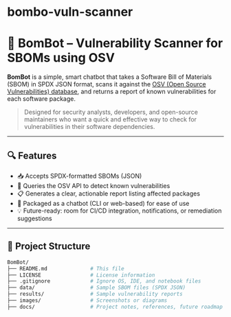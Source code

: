 # bombo-vuln-scanner

# 🤖 BomBot – Vulnerability Scanner for SBOMs using OSV

**BomBot** is a simple, smart chatbot that takes a Software Bill of Materials (SBOM) in SPDX JSON format, scans it against the [OSV (Open Source Vulnerabilities) database](https://osv.dev), and returns a report of known vulnerabilities for each software package.

> Designed for security analysts, developers, and open-source maintainers who want a quick and effective way to check for vulnerabilities in their software dependencies.

---

## 🔍 Features

- 📥 Accepts SPDX-formatted SBOMs (JSON)
- 🔐 Queries the OSV API to detect known vulnerabilities
- 📋 Generates a clear, actionable report listing affected packages
- 🤖 Packaged as a chatbot (CLI or web-based) for ease of use
- 💡 Future-ready: room for CI/CD integration, notifications, or remediation suggestions

---

## 📁 Project Structure

```bash
BomBot/
├── README.md              # This file
├── LICENSE                # License information
├── .gitignore             # Ignore OS, IDE, and notebook files
├── data/                  # Sample SBOM files (SPDX JSON)
├── results/               # Sample vulnerability reports
├── images/                # Screenshots or diagrams
├── docs/                  # Project notes, references, future roadmap

